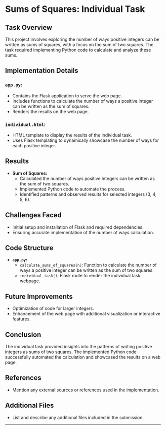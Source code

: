 # Sums of Squares: Individual Task

## Task Overview
This project involves exploring the number of ways positive integers can be written as sums of squares, with a focus on the sum of two squares. The task required implementing Python code to calculate and analyze these sums.

## Implementation Details
### `app.py`:
- Contains the Flask application to serve the web page.
- Includes functions to calculate the number of ways a positive integer can be written as the sum of squares.
- Renders the results on the web page.

### `individual.html`:
- HTML template to display the results of the individual task.
- Uses Flask templating to dynamically showcase the number of ways for each positive integer.

## Results
- **Sum of Squares:**
  - Calculated the number of ways positive integers can be written as the sum of two squares.
  - Implemented Python code to automate the process.
  - Identified patterns and observed results for selected integers (3, 4, 5, 6).

## Challenges Faced
- Initial setup and installation of Flask and required dependencies.
- Ensuring accurate implementation of the number of ways calculation.

## Code Structure
- **`app.py`:**
  - `calculate_sums_of_squares(n)`: Function to calculate the number of ways a positive integer can be written as the sum of two squares.
  - `individual_task()`: Flask route to render the individual task webpage.

## Future Improvements
- Optimization of code for larger integers.
- Enhancement of the web page with additional visualization or interactive features.

## Conclusion
The individual task provided insights into the patterns of writing positive integers as sums of two squares. The implemented Python code successfully automated the calculation and showcased the results on a web page.

## References
- Mention any external sources or references used in the implementation.

## Additional Files
- List and describe any additional files included in the submission.

---



